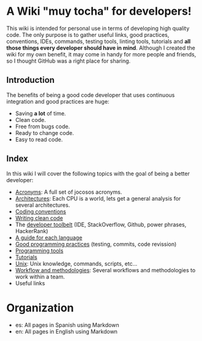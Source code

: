 # A Wiki "muy tocha" for developers!

This wiki is intended for personal use in terms of developing high quality code. The only purpose is to gather useful links, good practices, conventions, IDEs, commands, testing tools, linting tools, tutorials and **all those things every developer should have in mind**. Although I created the wiki for my own benefit, it may come in handy for more people and friends, so I thought GitHub was a right place for sharing.

## Introduction

The benefits of being a good code developer that uses continuous integration and good practices are huge:

* Saving **a lot** of time.
* Clean code.
* Free from bugs code.
* Ready to change code.
* Easy to read code.

## Index

In this wiki I will cover the following topics with the goal of being a better developer:

* [Acronyms](/acronyms/main.md): A full set of jocosos acronyms.
* [Architectures](/architectures/main.md): Each CPU is a world, lets get a general analysis for several architectures.
* [Coding conventions](https://github.com/Catacrockers/WikiTocha/blob/master/coding_conventions/coding_conventions.md)
* [Writing clean code](https://github.com/Catacrockers/WikiTocha/blob/master/clean_code/clean_code.md)
* The [developer toolbelt](https://github.com/Catacrockers/WikiTocha/blob/master/developer_toolbelt/developer_toolbelt.md) (IDE, StackOverflow, Github, power phrases, HackerRank)
* [A guide for each language](https://github.com/Catacrockers/WikiTocha/blob/master/guide_for_each_language/a_guide_for_each_language.md)
* [Good programming practices](https://github.com/Catacrockers/WikiTocha/blob/master/good_practices/good_practices.md) (testing, commits, code revission)
* [Programming tools](https://github.com/Catacrockers/WikiTocha/blob/master/programming_tools/programming_tools.md)
* [Tutorials](https://github.com/Catacrockers/WikiTocha/blob/master/tutorials/tutorials.md)
* [Unix](/unix/main.md): Unix knowledge, commands, scripts, etc...
* [Workflow and methodologies](/workflow/main.md): Several workflows and methodologies to work within a team.
* Useful links

# Organization

* es: All pages in Spanish using Markdown
* en: All pages in English using Markdown
